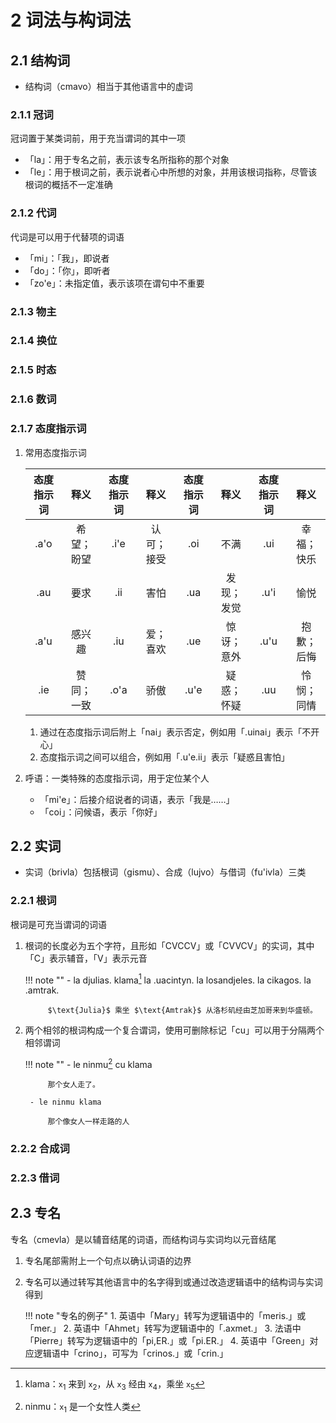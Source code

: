 # 2 词法与构词法

## 2.1 结构词
- 结构词（cmavo）相当于其他语言中的虚词

### 2.1.1 冠词
冠词置于某类词前，用于充当谓词的其中一项

- 「la」：用于专名之前，表示该专名所指称的那个对象
- 「le」：用于根词之前，表示说者心中所想的对象，并用该根词指称，尽管该根词的概括不一定准确

### 2.1.2 代词
代词是可以用于代替项的词语

- 「mi」：「我」，即说者
- 「do」：「你」，即听者
- 「zo'e」：未指定值，表示该项在谓句中不重要

### 2.1.3 物主

### 2.1.4 换位

### 2.1.5 时态

### 2.1.6 数词

### 2.1.7 态度指示词
1. 常用态度指示词

    <div class="text-table">

    | 态度指示词 |    释义    | 态度指示词 |    释义    | 态度指示词 |    释义    | 态度指示词 |    释义    |
    | :--------: | :--------: | :--------: | :--------: | :--------: | :--------: | :--------: | :--------: |
    |    .a'o    | 希望；盼望 |    .i'e    | 认可；接受 |    .oi     |    不满    |    .ui     | 幸福；快乐 |
    |    .au     |    要求    |    .ii     |    害怕    |    .ua     | 发现；发觉 |    .u'i    |    愉悦    |
    |    .a'u    |   感兴趣   |    .iu     |  爱；喜欢  |    .ue     | 惊讶；意外 |    .u'u    | 抱歉；后悔 |
    |    .ie     | 赞同；一致 |    .o'a    |    骄傲    |    .u'e    | 疑惑；怀疑 |    .uu     | 怜悯；同情 |

    </div>

    1. 通过在态度指示词后附上「nai」表示否定，例如用「.uinai」表示「不开心」
    2. 态度指示词之间可以组合，例如用「.u'e.ii」表示「疑惑且害怕」

2. 呼语：一类特殊的态度指示词，用于定位某个人
    - 「mi'e」：后接介绍说者的词语，表示「我是……」
    - 「coi」：问候语，表示「你好」

## 2.2 实词
- 实词（brivla）包括根词（gismu）、合成（lujvo）与借词（fu'ivla）三类

### 2.2.1 根词
根词是可充当谓词的词语

1. 根词的长度必为五个字符，且形如「CVCCV」或「CVVCV」的实词，其中「C」表示辅音，「V」表示元音

    !!! note ""
        - la djulias. klama[^1] la .uacintyn. la losandjeles. la cikagos. la .amtrak.

            $\text{Julia}$ 乘坐 $\text{Amtrak}$ 从洛杉矶经由芝加哥来到华盛顿。

2. 两个相邻的根词构成一个复合谓词，使用可删除标记「cu」可以用于分隔两个相邻谓词

    !!! note ""
        - le ninmu[^2] cu klama

            那个女人走了。

        - le ninmu klama

            那个像女人一样走路的人

### 2.2.2 合成词

### 2.2.3 借词

## 2.3 专名
专名（cmevla）是以辅音结尾的词语，而结构词与实词均以元音结尾

1. 专名尾部需附上一个句点以确认词语的边界
2. 专名可以通过转写其他语言中的名字得到或通过改造逻辑语中的结构词与实词得到

    !!! note "专名的例子"
        1. 英语中「Mary」转写为逻辑语中的「meris.」或「mer.」
        2. 英语中「Ahmet」转写为逻辑语中的「.axmet.」
        3. 法语中「Pierre」转写为逻辑语中的「pi,ER.」或「pi.ER.」
        4. 英语中「Green」对应逻辑语中「crino」，可写为「crinos.」或「crin.」

[^1]: klama：$x_1$ 来到 $x_2$，从 $x_3$ 经由 $x_4$，乘坐 $x_5$
[^2]: ninmu：$x_1$ 是一个女性人类

<style>
em {
    font-style: normal;
    font-size: 0.8rem;
}
</style>
